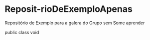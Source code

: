 Reposit-rioDeExemploApenas
==========================

Repositório de Exemplo para a galera do Grupo sem Some aprender

public class void
